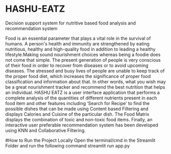 # HASHU-EATZ
Decision support system for nutritive based food analysis and recommendation system


Food is an essential parameter that plays a vital role in the survival of humans. A person's health and immunity are strengthened by eating nutritious, healthy and high-quality food in addition to leading a healthy lifestyle.Making sound nourishment choices whereas being a foodie does not come that simple. The present generation of people is very conscious of their food in order to recover from diseases or to avoid upcoming diseases. The stressed and busy lives of people are unable to keep track of the proper food diet, which increases the significance of proper food classification and information about that. In other words, what you wish may be a great nourishment tracker and recommend the best nutrition that helps an individual. HASHU EATZ is a user interface application that performs a complete analysis of the quantities of different nutrients present in each food item and other features including ‘Search for Recipe’ to find the possible dishes that can be made using Content based Filtering and displays Calories and Cuisine of the particular dish. The Food Matrix displays the combination of toxic and non-toxic food items. Finally, an interactive user preferable recommendation system has been developed using KNN and Collaborative Filtering.

#How to Run the Project Locally
Open the terminal/cmd in the Streamlit Folder and run the following command
  streamlit run app.py
